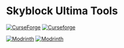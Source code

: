 # Skyblock Ultima Tools

[![CurseForge](http://cf.way2muchnoise.eu/full_315068_downloads.svg)](https://www.curseforge.com/minecraft/mc-mods/skyblock-ultima-tools)
[![Curseforge](http://cf.way2muchnoise.eu/versions/For%20MC_315068_all.svg)](https://www.curseforge.com/minecraft/mc-mods/skyblock-ultima-tools)

[![Modrinth](https://modrinth-utils.vercel.app/api/badge/versions?id=fM4ceeVu&logo=true)](https://modrinth.com/mod/skyblock-ultima-tools)
[![Modrinth](https://modrinth-utils.vercel.app/api/badge/downloads?id=fM4ceeVu&logo=true)](https://modrinth.com/mod/skyblock-ultima-tools)